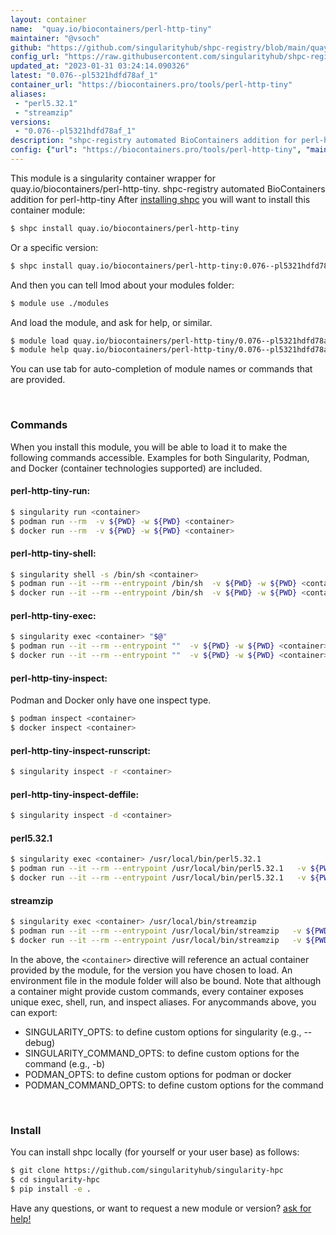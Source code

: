 ```yaml
---
layout: container
name:  "quay.io/biocontainers/perl-http-tiny"
maintainer: "@vsoch"
github: "https://github.com/singularityhub/shpc-registry/blob/main/quay.io/biocontainers/perl-http-tiny/container.yaml"
config_url: "https://raw.githubusercontent.com/singularityhub/shpc-registry/main/quay.io/biocontainers/perl-http-tiny/container.yaml"
updated_at: "2023-01-31 03:24:14.090326"
latest: "0.076--pl5321hdfd78af_1"
container_url: "https://biocontainers.pro/tools/perl-http-tiny"
aliases:
 - "perl5.32.1"
 - "streamzip"
versions:
 - "0.076--pl5321hdfd78af_1"
description: "shpc-registry automated BioContainers addition for perl-http-tiny"
config: {"url": "https://biocontainers.pro/tools/perl-http-tiny", "maintainer": "@vsoch", "description": "shpc-registry automated BioContainers addition for perl-http-tiny", "latest": {"0.076--pl5321hdfd78af_1": "sha256:85234157098e732a0b1e38a230a899e121fabf2e1846c3cfdb28c1cb8e8fce93"}, "tags": {"0.076--pl5321hdfd78af_1": "sha256:85234157098e732a0b1e38a230a899e121fabf2e1846c3cfdb28c1cb8e8fce93"}, "docker": "quay.io/biocontainers/perl-http-tiny", "aliases": {"perl5.32.1": "/usr/local/bin/perl5.32.1", "streamzip": "/usr/local/bin/streamzip"}}
---
```


This module is a singularity container wrapper for quay.io/biocontainers/perl-http-tiny.
shpc-registry automated BioContainers addition for perl-http-tiny
After [installing shpc](#install) you will want to install this container module:


```bash
$ shpc install quay.io/biocontainers/perl-http-tiny
```

Or a specific version:

```bash
$ shpc install quay.io/biocontainers/perl-http-tiny:0.076--pl5321hdfd78af_1
```

And then you can tell lmod about your modules folder:

```bash
$ module use ./modules
```

And load the module, and ask for help, or similar.

```bash
$ module load quay.io/biocontainers/perl-http-tiny/0.076--pl5321hdfd78af_1
$ module help quay.io/biocontainers/perl-http-tiny/0.076--pl5321hdfd78af_1
```

You can use tab for auto-completion of module names or commands that are provided.

<br>

### Commands

When you install this module, you will be able to load it to make the following commands accessible.
Examples for both Singularity, Podman, and Docker (container technologies supported) are included.

#### perl-http-tiny-run:

```bash
$ singularity run <container>
$ podman run --rm  -v ${PWD} -w ${PWD} <container>
$ docker run --rm  -v ${PWD} -w ${PWD} <container>
```

#### perl-http-tiny-shell:

```bash
$ singularity shell -s /bin/sh <container>
$ podman run --it --rm --entrypoint /bin/sh  -v ${PWD} -w ${PWD} <container>
$ docker run --it --rm --entrypoint /bin/sh  -v ${PWD} -w ${PWD} <container>
```

#### perl-http-tiny-exec:

```bash
$ singularity exec <container> "$@"
$ podman run --it --rm --entrypoint ""  -v ${PWD} -w ${PWD} <container> "$@"
$ docker run --it --rm --entrypoint ""  -v ${PWD} -w ${PWD} <container> "$@"
```

#### perl-http-tiny-inspect:

Podman and Docker only have one inspect type.

```bash
$ podman inspect <container>
$ docker inspect <container>
```

#### perl-http-tiny-inspect-runscript:

```bash
$ singularity inspect -r <container>
```

#### perl-http-tiny-inspect-deffile:

```bash
$ singularity inspect -d <container>
```


#### perl5.32.1

```bash
$ singularity exec <container> /usr/local/bin/perl5.32.1
$ podman run --it --rm --entrypoint /usr/local/bin/perl5.32.1   -v ${PWD} -w ${PWD} <container> -c " $@"
$ docker run --it --rm --entrypoint /usr/local/bin/perl5.32.1   -v ${PWD} -w ${PWD} <container> -c " $@"
```


#### streamzip

```bash
$ singularity exec <container> /usr/local/bin/streamzip
$ podman run --it --rm --entrypoint /usr/local/bin/streamzip   -v ${PWD} -w ${PWD} <container> -c " $@"
$ docker run --it --rm --entrypoint /usr/local/bin/streamzip   -v ${PWD} -w ${PWD} <container> -c " $@"
```



In the above, the `<container>` directive will reference an actual container provided
by the module, for the version you have chosen to load. An environment file in the
module folder will also be bound. Note that although a container
might provide custom commands, every container exposes unique exec, shell, run, and
inspect aliases. For anycommands above, you can export:

 - SINGULARITY_OPTS: to define custom options for singularity (e.g., --debug)
 - SINGULARITY_COMMAND_OPTS: to define custom options for the command (e.g., -b)
 - PODMAN_OPTS: to define custom options for podman or docker
 - PODMAN_COMMAND_OPTS: to define custom options for the command

<br>

### Install

You can install shpc locally (for yourself or your user base) as follows:

```bash
$ git clone https://github.com/singularityhub/singularity-hpc
$ cd singularity-hpc
$ pip install -e .
```

Have any questions, or want to request a new module or version? [ask for help!](https://github.com/singularityhub/singularity-hpc/issues)